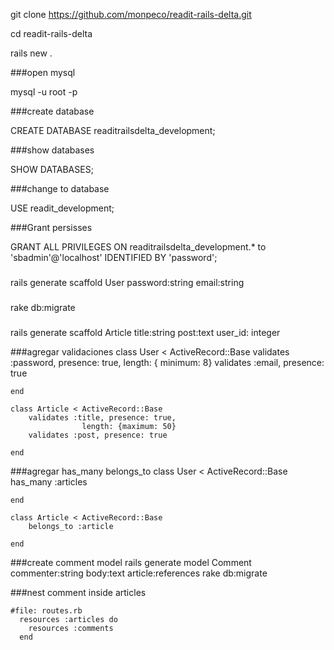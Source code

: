 git clone https://github.com/monpeco/readit-rails-delta.git

cd readit-rails-delta

rails new .

###open mysql

mysql -u root -p



###create database

CREATE DATABASE readitrailsdelta_development;



###show databases

SHOW DATABASES;



###change to database

USE readit_development;



###Grant persisses

GRANT ALL PRIVILEGES ON readitrailsdelta_development.*
to 'sbadmin'@'localhost'
IDENTIFIED BY 'password';


###
rails generate scaffold User password:string email:string 

###
rake db:migrate

###
rails generate scaffold Article title:string post:text user_id: integer

###agregar validaciones
    class User < ActiveRecord::Base
        validates :password, presence: true,
                    length: { minimum: 8}
        validates :email, presence: true
        
    end

    class Article < ActiveRecord::Base
        validates :title, presence: true,
                    length: {maximum: 50}
        validates :post, presence: true               
                    
    end

###agregar has_many belongs_to
    class User < ActiveRecord::Base
        has_many :articles

    end

    class Article < ActiveRecord::Base
        belongs_to :article
           
    end

###create comment model
rails generate model Comment commenter:string body:text article:references
rake db:migrate

###nest comment inside articles

    #file: routes.rb
      resources :articles do
        resources :comments
      end


